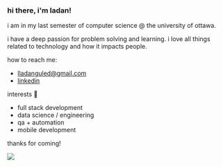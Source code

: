 ### hi there, i'm ladan!
i am in my last semester of computer science @ the university of ottawa.

i have a deep passion for problem solving and learning.
i love all things related to technology and how it impacts people.

how to reach me: 
- lladanguled@gmail.com
- [linkedin](https://www.linkedin.com/in/ladan-guled/)

interests 🔭
- full stack development
- data science / engineering
- qa + automation
- mobile development

thanks for coming! 

![]([http://www.reactiongifs.us/wp-content/uploads/2013/10/nuh_uh_conan_obrien.gif](https://64.media.tumblr.com/4957ef0d5a98a56580159a4123babae7/tumblr_o25c7x2T8M1uspgxxo1_400.gif))

<!--
**ladanguled/ladanguled** is a ✨ _special_ ✨ repository because its `README.md` (this file) appears on your GitHub profile.

Here are some ideas to get you started:

- 🔭 I’m currently working on ...
- 🌱 I’m currently learning ...
- 👯 I’m looking to collaborate on ...
- 🤔 I’m looking for help with ...
- 💬 Ask me about ...
- 📫 How to reach me: ...
- 😄 Pronouns: ...
- ⚡ Fun fact: ...
-->
